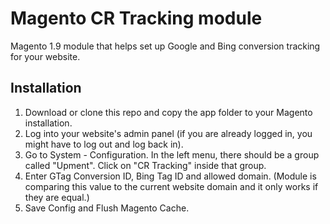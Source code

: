 # Magento CR Tracking module

Magento 1.9 module that helps set up Google and Bing conversion tracking for your website.

## Installation

1. Download or clone this repo and copy the app folder to your Magento installation.
2. Log into your website's admin panel (if you are already logged in, you might have to log out and log back in).
3. Go to System - Configuration. In the left menu, there should be a group called "Upment". Click on "CR Tracking" inside that group.
4. Enter GTag Conversion ID, Bing Tag ID and allowed domain. (Module is comparing this value to the current website domain and it only works if they are equal.)
5. Save Config and Flush Magento Cache.
